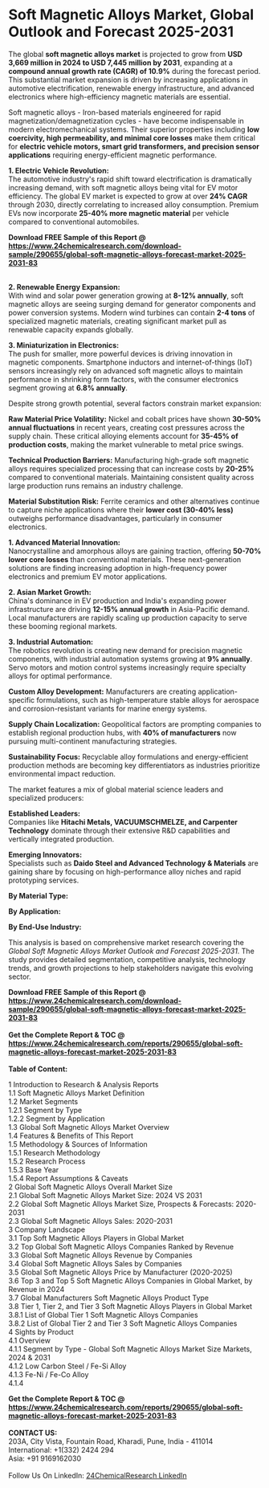 <h1>Soft Magnetic Alloys Market, Global Outlook and Forecast 2025-2031</h1><p>The global <strong>soft magnetic alloys market</strong> is projected to grow from <strong>USD 3,669 million in 2024 to USD 7,445 million by 2031</strong>, expanding at a <strong>compound annual growth rate (CAGR) of 10.9%</strong> during the forecast period. This substantial market expansion is driven by increasing applications in automotive electrification, renewable energy infrastructure, and advanced electronics where high-efficiency magnetic materials are essential.</p><p>Soft magnetic alloys - Iron-based materials engineered for rapid magnetization/demagnetization cycles - have become indispensable in modern electromechanical systems. Their superior properties including <strong>low coercivity, high permeability, and minimal core losses</strong> make them critical for <strong>electric vehicle motors, smart grid transformers, and precision sensor applications</strong> requiring energy-efficient magnetic performance.</p><p><strong>1. Electric Vehicle Revolution:</strong><br>
The automotive industry's rapid shift toward electrification is dramatically increasing demand, with soft magnetic alloys being vital for EV motor efficiency. The global EV market is expected to grow at over <strong>24% CAGR</strong> through 2030, directly correlating to increased alloy consumption. Premium EVs now incorporate <strong>25-40% more magnetic material</strong> per vehicle compared to conventional automobiles.</p><div><b>Download FREE Sample of this Report @ 
            <a href="https://www.24chemicalresearch.com/download-sample/290655/global-soft-magnetic-alloys-forecast-market-2025-2031-83">
            https://www.24chemicalresearch.com/download-sample/290655/global-soft-magnetic-alloys-forecast-market-2025-2031-83</a></b></div><br><p><strong>2. Renewable Energy Expansion:</strong><br>
With wind and solar power generation growing at <strong>8-12% annually</strong>, soft magnetic alloys are seeing surging demand for generator components and power conversion systems. Modern wind turbines can contain <strong>2-4 tons</strong> of specialized magnetic materials, creating significant market pull as renewable capacity expands globally.</p><p><strong>3. Miniaturization in Electronics:</strong><br>
The push for smaller, more powerful devices is driving innovation in magnetic components. Smartphone inductors and internet-of-things (IoT) sensors increasingly rely on advanced soft magnetic alloys to maintain performance in shrinking form factors, with the consumer electronics segment growing at <strong>6.8% annually</strong>.</p><p>Despite strong growth potential, several factors constrain market expansion:</p><p><strong>Raw Material Price Volatility:</strong> Nickel and cobalt prices have shown <strong>30-50% annual fluctuations</strong> in recent years, creating cost pressures across the supply chain. These critical alloying elements account for <strong>35-45% of production costs</strong>, making the market vulnerable to metal price swings.</p><p><strong>Technical Production Barriers:</strong> Manufacturing high-grade soft magnetic alloys requires specialized processing that can increase costs by <strong>20-25%</strong> compared to conventional materials. Maintaining consistent quality across large production runs remains an industry challenge.</p><p><strong>Material Substitution Risk:</strong> Ferrite ceramics and other alternatives continue to capture niche applications where their <strong>lower cost (30-40% less)</strong> outweighs performance disadvantages, particularly in consumer electronics.</p><p><strong>1. Advanced Material Innovation:</strong><br>
Nanocrystalline and amorphous alloys are gaining traction, offering <strong>50-70% lower core losses</strong> than conventional materials. These next-generation solutions are finding increasing adoption in high-frequency power electronics and premium EV motor applications.</p><p><strong>2. Asian Market Growth:</strong><br>
China's dominance in EV production and India's expanding power infrastructure are driving <strong>12-15% annual growth</strong> in Asia-Pacific demand. Local manufacturers are rapidly scaling up production capacity to serve these booming regional markets.</p><p><strong>3. Industrial Automation:</strong><br>
The robotics revolution is creating new demand for precision magnetic components, with industrial automation systems growing at <strong>9% annually</strong>. Servo motors and motion control systems increasingly require specialty alloys for optimal performance.</p><p><strong>Custom Alloy Development:</strong> Manufacturers are creating application-specific formulations, such as high-temperature stable alloys for aerospace and corrosion-resistant variants for marine energy systems.</p><p><strong>Supply Chain Localization:</strong> Geopolitical factors are prompting companies to establish regional production hubs, with <strong>40% of manufacturers</strong> now pursuing multi-continent manufacturing strategies.</p><p><strong>Sustainability Focus:</strong> Recyclable alloy formulations and energy-efficient production methods are becoming key differentiators as industries prioritize environmental impact reduction.</p><p>The market features a mix of global material science leaders and specialized producers:</p><p><strong>Established Leaders:</strong><br>
Companies like <strong>Hitachi Metals, VACUUMSCHMELZE, and Carpenter Technology</strong> dominate through their extensive R&amp;D capabilities and vertically integrated production.</p><p><strong>Emerging Innovators:</strong><br>
Specialists such as <strong>Daido Steel and Advanced Technology &amp; Materials</strong> are gaining share by focusing on high-performance alloy niches and rapid prototyping services.</p><p><strong>By Material Type:</strong></p><p><strong>By Application:</strong></p><p><strong>By End-Use Industry:</strong></p><p>This analysis is based on comprehensive market research covering the <em>Global Soft Magnetic Alloys Market Outlook and Forecast 2025-2031</em>. The study provides detailed segmentation, competitive analysis, technology trends, and growth projections to help stakeholders navigate this evolving sector.</p><div><b>Download FREE Sample of this Report @ 
            <a href="https://www.24chemicalresearch.com/download-sample/290655/global-soft-magnetic-alloys-forecast-market-2025-2031-83">
            https://www.24chemicalresearch.com/download-sample/290655/global-soft-magnetic-alloys-forecast-market-2025-2031-83</a></b></div><br><div><b>Get the Complete Report & TOC @ 
            <a href="https://www.24chemicalresearch.com/reports/290655/global-soft-magnetic-alloys-forecast-market-2025-2031-83">
            https://www.24chemicalresearch.com/reports/290655/global-soft-magnetic-alloys-forecast-market-2025-2031-83</a></b></div><br>
            <b>Table of Content:</b><p>1 Introduction to Research & Analysis Reports<br />
 1.1 Soft Magnetic Alloys Market Definition<br />
 1.2 Market Segments<br />
 1.2.1 Segment by Type<br />
 1.2.2 Segment by Application<br />
 1.3 Global Soft Magnetic Alloys Market Overview<br />
 1.4 Features & Benefits of This Report<br />
 1.5 Methodology & Sources of Information<br />
 1.5.1 Research Methodology<br />
 1.5.2 Research Process<br />
 1.5.3 Base Year<br />
 1.5.4 Report Assumptions & Caveats<br />
2 Global Soft Magnetic Alloys Overall Market Size<br />
 2.1 Global Soft Magnetic Alloys Market Size: 2024 VS 2031<br />
 2.2 Global Soft Magnetic Alloys Market Size, Prospects & Forecasts: 2020-2031<br />
 2.3 Global Soft Magnetic Alloys Sales: 2020-2031<br />
3 Company Landscape<br />
 3.1 Top Soft Magnetic Alloys Players in Global Market<br />
 3.2 Top Global Soft Magnetic Alloys Companies Ranked by Revenue<br />
 3.3 Global Soft Magnetic Alloys Revenue by Companies<br />
 3.4 Global Soft Magnetic Alloys Sales by Companies<br />
 3.5 Global Soft Magnetic Alloys Price by Manufacturer (2020-2025)<br />
 3.6 Top 3 and Top 5 Soft Magnetic Alloys Companies in Global Market, by Revenue in 2024<br />
 3.7 Global Manufacturers Soft Magnetic Alloys Product Type<br />
 3.8 Tier 1, Tier 2, and Tier 3 Soft Magnetic Alloys Players in Global Market<br />
 3.8.1 List of Global Tier 1 Soft Magnetic Alloys Companies<br />
 3.8.2 List of Global Tier 2 and Tier 3 Soft Magnetic Alloys Companies<br />
4 Sights by Product<br />
 4.1 Overview<br />
 4.1.1 Segment by Type - Global Soft Magnetic Alloys Market Size Markets, 2024 & 2031<br />
 4.1.2 Low Carbon Steel / Fe-Si Alloy<br />
 4.1.3 Fe-Ni / Fe-Co Alloy<br />
 4.1.4</p><div><b>Get the Complete Report & TOC @ 
            <a href="https://www.24chemicalresearch.com/reports/290655/global-soft-magnetic-alloys-forecast-market-2025-2031-83">
            https://www.24chemicalresearch.com/reports/290655/global-soft-magnetic-alloys-forecast-market-2025-2031-83</a></b></div><br><b>CONTACT US:</b><br>
            203A, City Vista, Fountain Road, Kharadi, Pune, India - 411014<br>
            International: +1(332) 2424 294<br>
            Asia: +91 9169162030 <br><br>
            Follow Us On LinkedIn: <a href="https://www.linkedin.com/company/24chemicalresearch/">24ChemicalResearch LinkedIn</a>